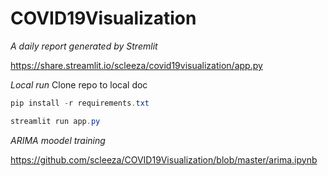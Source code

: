 # COVID19Visualization

*A daily report generated by Stremlit* 

https://share.streamlit.io/scleeza/covid19visualization/app.py 

*Local run*
Clone repo to local doc
```powershell
pip install -r requirements.txt 
```
```powershell
streamlit run app.py
```


*ARIMA moodel training*

https://github.com/scleeza/COVID19Visualization/blob/master/arima.ipynb
